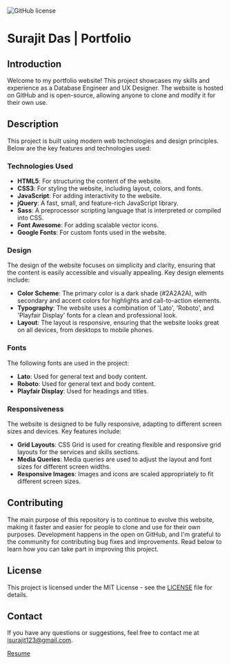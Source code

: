 ![GitHub license](https://img.shields.io/badge/license-MIT-blue.svg)

# Surajit Das | Portfolio

## Introduction

Welcome to my portfolio website! This project showcases my skills and experience as a Database Engineer and UX Designer. The website is hosted on GitHub and is open-source, allowing anyone to clone and modify it for their own use.

## Description

This project is built using modern web technologies and design principles. Below are the key features and technologies used:

### Technologies Used

- **HTML5**: For structuring the content of the website.
- **CSS3**: For styling the website, including layout, colors, and fonts.
- **JavaScript**: For adding interactivity to the website.
- **jQuery**: A fast, small, and feature-rich JavaScript library.
- **Sass**: A preprocessor scripting language that is interpreted or compiled into CSS.
- **Font Awesome**: For adding scalable vector icons.
- **Google Fonts**: For custom fonts used in the website.

### Design

The design of the website focuses on simplicity and clarity, ensuring that the content is easily accessible and visually appealing. Key design elements include:

- **Color Scheme**: The primary color is a dark shade (#2A2A2A), with secondary and accent colors for highlights and call-to-action elements.
- **Typography**: The website uses a combination of 'Lato', 'Roboto', and 'Playfair Display' fonts for a clean and professional look.
- **Layout**: The layout is responsive, ensuring that the website looks great on all devices, from desktops to mobile phones.

### Fonts

The following fonts are used in the project:

- **Lato**: Used for general text and body content.
- **Roboto**: Used for general text and body content.
- **Playfair Display**: Used for headings and titles.

### Responsiveness

The website is designed to be fully responsive, adapting to different screen sizes and devices. Key features include:

- **Grid Layouts**: CSS Grid is used for creating flexible and responsive grid layouts for the services and skills sections.
- **Media Queries**: Media queries are used to adjust the layout and font sizes for different screen widths.
- **Responsive Images**: Images and icons are scaled appropriately to fit different screen sizes.

## Contributing

The main purpose of this repository is to continue to evolve this website, making it faster and easier for people to clone and use for their own purposes. Development happens in the open on GitHub, and I'm grateful to the community for contributing bug fixes and improvements. Read below to learn how you can take part in improving this project.

## License

This project is licensed under the MIT License - see the [LICENSE](LICENSE) file for details.

## Contact

If you have any questions or suggestions, feel free to contact me at [isurajit123@gmail.com](mailto:isurajit123@gmail.com).

[Resume](https://knownassurajit.github.io/portfolio/)
